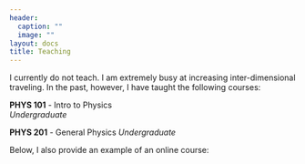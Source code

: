 ```yaml
---
header:
  caption: ""
  image: ""
layout: docs
title: Teaching
---
```


I currently do not teach. I am extremely busy at increasing inter-dimensional traveling. In the past, however, I have taught the following courses:

**PHYS 101** - Intro to Physics  
*Undergraduate*

**PHYS 201** - General Physics
*Undergraduate*

Below, I also provide an example of an online course: